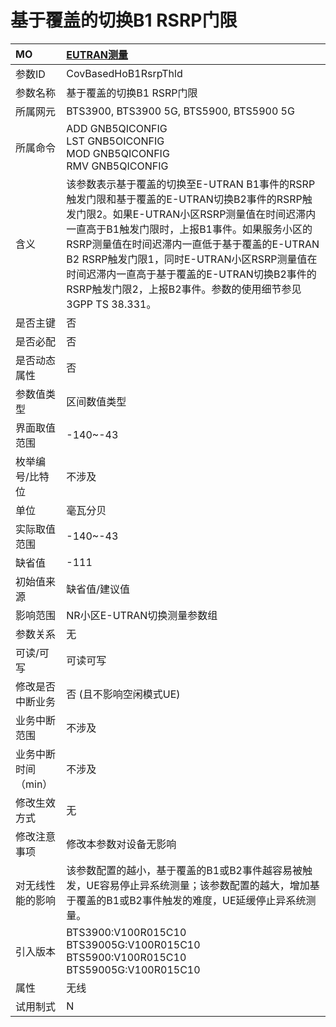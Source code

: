 # 基于覆盖的切换B1 RSRP门限<table><thread><tr><th align = "left">MO</th><th align = "left"><a href = "index.html#基于覆盖的切换B1 RSRP门限-8">EUTRAN测量</a></td></tr></thread><tbody><tr><td>参数ID</td><td>CovBasedHoB1RsrpThld</td></tr><tr><td>参数名称</td><td>基于覆盖的切换B1 RSRP门限</td></tr><tr><td>所属网元</td><td>BTS3900, BTS3900 5G, BTS5900, BTS5900 5G</td></tr><tr><td>所属命令</td><td>ADD GNB5QICONFIG<br>LST GNB5OICONFIG<br>MOD GNB5QICONFIG<br>RMV GNB5QICONFIG</td></tr><tr><td>含义</td><td>该参数表示基于覆盖的切换至E-UTRAN B1事件的RSRP触发门限和基于覆盖的E-UTRAN切换B2事件的RSRP触发门限2。如果E-UTRAN小区RSRP测量值在时间迟滞内一直高于B1触发门限时，上报B1事件。如果服务小区的RSRP测量值在时间迟滞内一直低于基于覆盖的E-UTRAN B2 RSRP触发门限1，同时E-UTRAN小区RSRP测量值在时间迟滞内一直高于基于覆盖的E-UTRAN切换B2事件的RSRP触发门限2，上报B2事件。参数的使用细节参见3GPP TS 38.331。</td></tr><tr><td>是否主键</td><td>否</td></tr><tr><td>是否必配</td><td>否</td></tr><tr><td>是否动态属性</td><td>否</td></tr><tr><td>参数值类型</td><td>区间数值类型</td></tr><tr><td>界面取值范围</td><td>-140~-43</td></tr><tr><td>枚举编号/比特位</td><td>不涉及</td></tr><tr><td>单位</td><td>毫瓦分贝</td></tr><tr><td>实际取值范围</td><td>-140~-43</td></tr><tr><td>缺省值</td><td>-111</td></tr><tr><td>初始值来源</td><td>缺省值/建议值</td></tr><tr><td>影响范围</td><td>NR小区E-UTRAN切换测量参数组</td></tr><tr><td>参数关系</td><td>无</td></tr><tr><td>可读/可写</td><td>可读可写</td></tr><tr><td>修改是否中断业务</td><td>否 (且不影响空闲模式UE)</td></tr><tr><td>业务中断范围</td><td>不涉及</td></tr><tr><td>业务中断时间（min）</td><td>不涉及</td></tr><tr><td>修改生效方式</td><td>无</td></tr><tr><td>修改注意事项</td><td>修改本参数对设备无影响</td></tr><tr><td>对无线性能的影响</td><td>该参数配置的越小，基于覆盖的B1或B2事件越容易被触发，UE容易停止异系统测量；该参数配置的越大，增加基于覆盖的B1或B2事件触发的难度，UE延缓停止异系统测量。</td></tr><tr><td>引入版本</td><td>BTS3900:V100R015C10<br>BTS39005G:V100R015C10<br>BTS5900:V100R015C10<br>BTS59005G:V100R015C10</td></tr><tr><td>属性</td><td>无线</td></tr><tr><td>试用制式</td><td>N</td></tr></tbody></table>